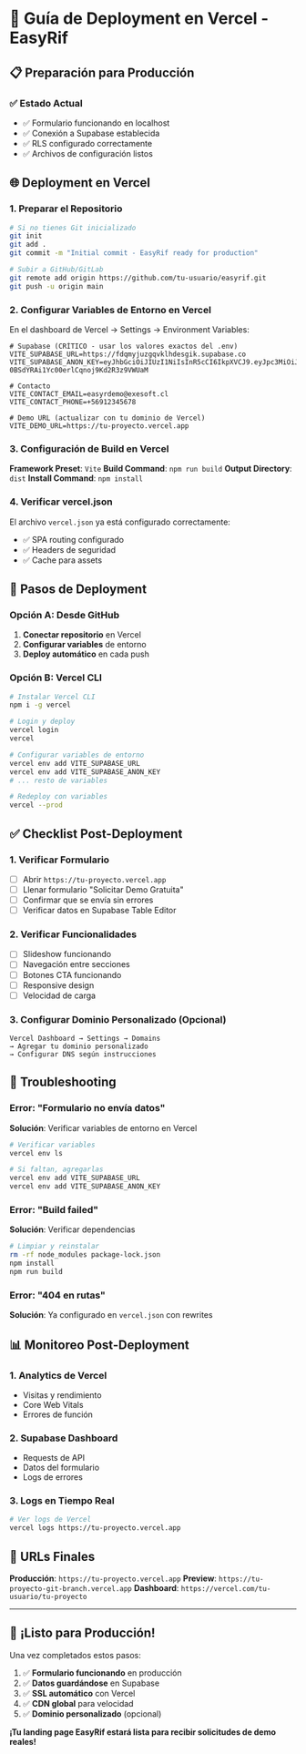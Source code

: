 # 🚀 Guía de Deployment en Vercel - EasyRif

## 📋 Preparación para Producción

### ✅ Estado Actual
- ✅ Formulario funcionando en localhost
- ✅ Conexión a Supabase establecida
- ✅ RLS configurado correctamente
- ✅ Archivos de configuración listos

## 🌐 Deployment en Vercel

### 1. **Preparar el Repositorio**

```bash
# Si no tienes Git inicializado
git init
git add .
git commit -m "Initial commit - EasyRif ready for production"

# Subir a GitHub/GitLab
git remote add origin https://github.com/tu-usuario/easyrif.git
git push -u origin main
```

### 2. **Configurar Variables de Entorno en Vercel**

En el dashboard de Vercel → Settings → Environment Variables:

```env
# Supabase (CRÍTICO - usar los valores exactos del .env)
VITE_SUPABASE_URL=https://fdqmyjuzgqvklhdesgik.supabase.co
VITE_SUPABASE_ANON_KEY=eyJhbGciOiJIUzI1NiIsInR5cCI6IkpXVCJ9.eyJpc3MiOiJzdXBhYmFzZSIsInJlZiI6ImZkcW15anV6Z3F2a2xoZGVzZ2lrIiwicm9sZSI6ImFub24iLCJpYXQiOjE3NTQxMTQ4MzIsImV4cCI6MjA2OTY5MDgzMn0.kJMvEuoO-0BSdYRAi1Yc00erlCqnoj9Kd2R3z9VWUaM

# Contacto
VITE_CONTACT_EMAIL=easyrdemo@exesoft.cl
VITE_CONTACT_PHONE=+56912345678

# Demo URL (actualizar con tu dominio de Vercel)
VITE_DEMO_URL=https://tu-proyecto.vercel.app
```

### 3. **Configuración de Build en Vercel**

**Framework Preset**: `Vite`
**Build Command**: `npm run build`
**Output Directory**: `dist`
**Install Command**: `npm install`

### 4. **Verificar vercel.json**

El archivo `vercel.json` ya está configurado correctamente:
- ✅ SPA routing configurado
- ✅ Headers de seguridad
- ✅ Cache para assets

## 🔧 Pasos de Deployment

### Opción A: Desde GitHub
1. **Conectar repositorio** en Vercel
2. **Configurar variables** de entorno
3. **Deploy automático** en cada push

### Opción B: Vercel CLI
```bash
# Instalar Vercel CLI
npm i -g vercel

# Login y deploy
vercel login
vercel

# Configurar variables de entorno
vercel env add VITE_SUPABASE_URL
vercel env add VITE_SUPABASE_ANON_KEY
# ... resto de variables

# Redeploy con variables
vercel --prod
```

## ✅ Checklist Post-Deployment

### 1. **Verificar Formulario**
- [ ] Abrir `https://tu-proyecto.vercel.app`
- [ ] Llenar formulario "Solicitar Demo Gratuita"
- [ ] Confirmar que se envía sin errores
- [ ] Verificar datos en Supabase Table Editor

### 2. **Verificar Funcionalidades**
- [ ] Slideshow funcionando
- [ ] Navegación entre secciones
- [ ] Botones CTA funcionando
- [ ] Responsive design
- [ ] Velocidad de carga

### 3. **Configurar Dominio Personalizado** (Opcional)
```
Vercel Dashboard → Settings → Domains
→ Agregar tu dominio personalizado
→ Configurar DNS según instrucciones
```

## 🚨 Troubleshooting

### Error: "Formulario no envía datos"
**Solución**: Verificar variables de entorno en Vercel
```bash
# Verificar variables
vercel env ls

# Si faltan, agregarlas
vercel env add VITE_SUPABASE_URL
vercel env add VITE_SUPABASE_ANON_KEY
```

### Error: "Build failed"
**Solución**: Verificar dependencias
```bash
# Limpiar y reinstalar
rm -rf node_modules package-lock.json
npm install
npm run build
```

### Error: "404 en rutas"
**Solución**: Ya configurado en `vercel.json` con rewrites

## 📊 Monitoreo Post-Deployment

### 1. **Analytics de Vercel**
- Visitas y rendimiento
- Core Web Vitals
- Errores de función

### 2. **Supabase Dashboard**
- Requests de API
- Datos del formulario
- Logs de errores

### 3. **Logs en Tiempo Real**
```bash
# Ver logs de Vercel
vercel logs https://tu-proyecto.vercel.app
```

## 🎯 URLs Finales

**Producción**: `https://tu-proyecto.vercel.app`
**Preview**: `https://tu-proyecto-git-branch.vercel.app`
**Dashboard**: `https://vercel.com/tu-usuario/tu-proyecto`

---

## 🚀 ¡Listo para Producción!

Una vez completados estos pasos:
1. ✅ **Formulario funcionando** en producción
2. ✅ **Datos guardándose** en Supabase
3. ✅ **SSL automático** con Vercel
4. ✅ **CDN global** para velocidad
5. ✅ **Dominio personalizado** (opcional)

**¡Tu landing page EasyRif estará lista para recibir solicitudes de demo reales!**